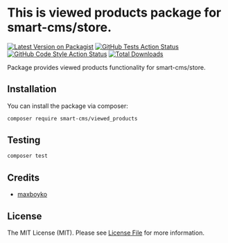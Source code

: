 # This is viewed products package for smart-cms/store.

[![Latest Version on Packagist](https://img.shields.io/packagist/v/smart-cms/viewed_products.svg?style=flat-square)](https://packagist.org/packages/smart-cms/viewed_products)
[![GitHub Tests Action Status](https://img.shields.io/github/actions/workflow/status/smart-cms/viewed_products/run-tests.yml?branch=main&label=tests&style=flat-square)](https://github.com/smart-cms/viewed_products/actions?query=workflow%3Arun-tests+branch%3Amain)
[![GitHub Code Style Action Status](https://img.shields.io/github/actions/workflow/status/smart-cms/viewed_products/fix-php-code-style-issues.yml?branch=main&label=code%20style&style=flat-square)](https://github.com/smart-cms/viewed_products/actions?query=workflow%3A"Fix+PHP+code+style+issues"+branch%3Amain)
[![Total Downloads](https://img.shields.io/packagist/dt/smart-cms/viewed_products.svg?style=flat-square)](https://packagist.org/packages/smart-cms/viewed_products)

Package provides viewed products functionality for smart-cms/store.

## Installation

You can install the package via composer:

```bash
composer require smart-cms/viewed_products
```

## Testing

```bash
composer test
```

## Credits

-   [maxboyko](https://github.com/maxboiko)

## License

The MIT License (MIT). Please see [License File](LICENSE.md) for more information.
